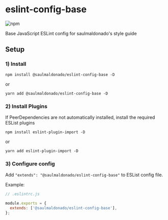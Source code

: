 # eslint-config-base

![npm](https://img.shields.io/npm/v/@saulmaldonado/eslint-config-base?color=CB3837&logo=npm&style=for-the-badge)

Base JavaScript ESLint config for saulmaldonado's style guide

## Setup

### 1) Install

```
npm install @saulmaldonado/eslint-config-base -D
```

or

```
yarn add @saulmaldonado/eslint-config-base -D
```

### 2) Install Plugins

If PeerDependencies are not automatically installed, install the required ESList plugins

```
npm install eslint-plugin-import -D
```

or

```
yarn add eslint-plugin-import -D
```

### 3) Configure config

Add `"extends": "@saulmaldonado/eslint-config-base"` to ESList config file.

Example:

```js
// .eslintrc.js

module.exports = {
  extends: ['@saulmaldonado/eslint-config-base'],
};
```
